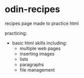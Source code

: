 # odin-recipes
recipes page made to practice html

practicing: 
- basic html skills including:
    - multiple web pages
    - inserting images
    - lists
    - paragraphs
    - file management